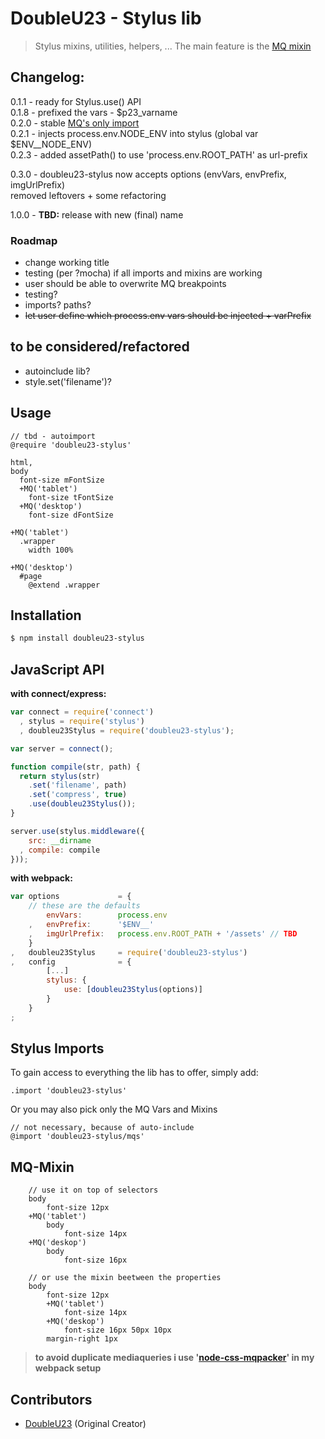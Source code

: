 # DoubleU23 - Stylus lib  
> Stylus mixins, utilities, helpers, ...
The main feature is the [MQ mixin](#mq-mixin)


## Changelog:
0.1.1 - ready for Stylus.use() API  
0.1.8 - prefixed the vars - $p23_varname  
0.2.0 - stable [MQ's only import](#stylus-imports)  
0.2.1 - injects process.env.NODE_ENV into stylus (global var $ENV__NODE_ENV)  
0.2.3 - added assetPath() to use 'process.env.ROOT_PATH' as url-prefix  

0.3.0 - doubleu23-stylus now accepts options (envVars, envPrefix, imgUrlPrefix)  
removed leftovers + some refactoring  

1.0.0 - **TBD:** release with new (final) name

### Roadmap
* change working title
* testing (per ?mocha) if all imports and mixins are working  
* user should be able to overwrite MQ breakpoints  
* testing?  
* imports? paths?
* ~~let user define which process.env vars should be injected + varPrefix~~

## to be considered/refactored
* autoinclude lib?
* style.set('filename')?

## Usage
```Stylus
// tbd - autoimport
@require 'doubleu23-stylus'

html,
body
  font-size mFontSize
  +MQ('tablet')
    font-size tFontSize
  +MQ('desktop')
    font-size dFontSize

+MQ('tablet')
  .wrapper
    width 100%

+MQ('desktop')
  #page
    @extend .wrapper
```

## Installation

```bash
$ npm install doubleu23-stylus
```

## JavaScript API

__with connect/express:__
```javascript
var connect = require('connect')
  , stylus = require('stylus')
  , doubleu23Stylus = require('doubleu23-stylus');

var server = connect();

function compile(str, path) {
  return stylus(str)
	.set('filename', path)
	.set('compress', true)
	.use(doubleu23Stylus());
}

server.use(stylus.middleware({
	src: __dirname
  , compile: compile
}));
```

__with webpack:__
```javascript
var options             = {
    // these are the defaults
        envVars:        process.env
    ,   envPrefix:      '$ENV__'
    ,   imgUrlPrefix:   process.env.ROOT_PATH + '/assets' // TBD
    }
,   doubleu23Stylus     = require('doubleu23-stylus')
,	config              = {
		[...]
		stylus: {
			use: [doubleu23Stylus(options)]
		}
	}
;
```

## Stylus Imports  
To gain access to everything the lib has to offer, simply add:  
  ```stylus
  .import 'doubleu23-stylus'
  ```
  Or you may also pick only the MQ Vars and Mixins

  ```stylus
  // not necessary, because of auto-include
  @import 'doubleu23-stylus/mqs'
  ```

## MQ-Mixin
```stylus
	// use it on top of selectors
	body
		font-size 12px
	+MQ('tablet')
		body
			font-size 14px
	+MQ('deskop')
		body
			font-size 16px

	// or use the mixin beetween the properties
	body
		font-size 12px
		+MQ('tablet')
			font-size 14px
		+MQ('deskop')
			font-size 16px 50px 10px
		margin-right 1px
```
> **to avoid duplicate mediaqueries i use '[node-css-mqpacker](https://github.com/hail2u/node-css-mqpacker)' in my webpack setup**

## Contributors
  - [DoubleU23](https://github.com/DoubleU23) (Original Creator)
